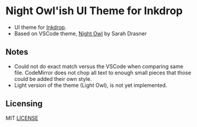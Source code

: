 # Night Owl'ish UI Theme for Inkdrop

- UI theme for [Inkdrop](https://www.inkdrop.info/).
- Based on VSCode theme, [Night Owl](https://marketplace.visualstudio.com/items?itemName=sdras.night-owl) by Sarah Drasner

## Notes

- Could not do exact match versus the VSCode when comparing same file. CodeMirror does not chop all text to enough small pieces that those could be added their own style.
- Light version of the theme (Light Owl), is not yet implemented.

## Licensing

MIT [LICENSE](https://raw.githubusercontent.com/skipadu/inkdrop-night-owl-ui/master/LICENSE)